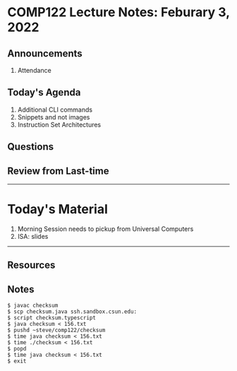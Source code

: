 # COMP122 Lecture Notes: Feburary 3, 2022

## Announcements
   1. Attendance


## Today's Agenda
   1. Additional CLI commands
   1. Snippets and not images
   1. Instruction Set Architectures

## Questions
## Review from Last-time

---
# Today's Material
  1. Morning Session needs to pickup from Universal Computers
  1. ISA: slides

---
## Resources
## Notes

    $ javac checksum
    $ scp checksum.java ssh.sandbox.csun.edu:
    $ script checksum.typescript      
    $ java checksum < 156.txt         
    $ pushd ~steve/comp122/checksum   
    $ time java checksum < 156.txt    
    $ time ./checksum < 156.txt       
    $ popd                            
    $ time java checksum < 156.txt    
    $ exit 